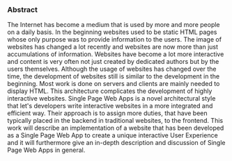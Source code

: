 ### Abstract
The Internet has become a medium that is used by more and more people on a daily basis. In the beginning websites used to be static HTML pages whose only purpose was to provide information to the users. The image of websites has changed a lot recently and websites are now more than just accumulations of information. Websites have become a lot more interactive and content is very often not just created by dedicated authors but by the users themselves. Although the usage of websites has changed over the time, the development of websites still is similar to the development in the beginning. Most work is done on servers and clients are mainly needed to display HTML. This architecture complicates the development of highly interactive websites.
Single Page Web Apps is a novel architectural style that let's developers write interactive websites in a more integrated and efficient way. Their approach is to assign more duties, that have been typically placed in the backend in traditional websites, to the frontend.
This work will describe an implementation of a website that has been developed as a Single Page Web App to create a unique interactive User Experience and it will furthermore give an in-depth description and discussion of Single Page Web Apps in general.
